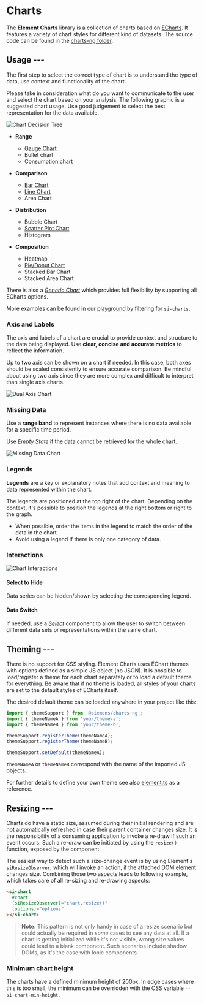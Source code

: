 # Charts

The **Element Charts** library is a collection of charts based on [ECharts](https://echarts.apache.org/).
It features a variety of chart styles for different kind of datasets. The source
code can be found in the [charts-ng folder](https://github.com/siemens/element/blob/main/projects/charts-ng).

## Usage ---

The first step to select the correct type of chart is to understand the type of
data, use context and functionality of the chart.

Please take in consideration what do you want to communicate to the user and
select the chart based on your analysis. The following graphic is a suggested
chart usage. Use good judgement to select the best representation for the data
available.

![Chart Decision Tree](images/charts-decision-tree.png)

- **Range**
    - [Gauge Chart](gauge-chart.md)
    - Bullet chart
    - Consumption chart

- **Comparison**
    - [Bar Chart](bar-chart.md)
    - [Line Chart](line-chart.md)
    - Area Chart

- **Distribution**
    - Bubble Chart
    - [Scatter Plot Chart](scatter-chart.md)
    - Histogram

- **Composition**
    - Heatmap
    - [Pie/Donut Chart](circle-chart.md)
    - Stacked Bar Chart
    - Stacked Area Chart

There is also a [*Generic Chart*](generic-chart.md) which provides full
flexibility by supporting all ECharts options.

More examples can be found in our [playground](https://element.siemens.io/element-examples/#/overview?q=si-charts)
by filtering for `si-charts`.

### Axis and Labels

The axis and labels of a chart are crucial to provide context and structure to
the data being displayed. Use **clear, concise and accurate metrics** to reflect
the information.

Up to two axis can be shown on a chart if needed. In this case, both axes should
be scaled consistently to ensure accurate comparison. Be mindful about using
two axis since they are more complex and difficult to interpret than single axis
charts.

![Dual Axis Chart](images/chart-axis-dual.png)

### Missing Data

Use a **range band** to represent instances where there is no data available for
a specific time period.

Use [*Empty State*](../status-notifications/empty-state.md) if the data cannot
be retrieved for the whole chart.

![Missing Data Chart](images/chart-missing-data.png)

### Legends

**Legends** are a key or explanatory notes that add context and meaning to data
represented within the chart.

The legends are positioned at the top right of the chart. Depending on the
context, it's possible to position the legends at the right bottom or right to
the graph.

- When possible, order the items in the legend to match the order of the data in
  the chart.
- Avoid using a legend if there is only one category of data.

### Interactions

![Chart Interactions](images/chart-interaction.png)

#### Select to Hide

Data series can be hidden/shown by selecting the corresponding legend.

#### Data Switch

If needed, use a [*Select*](../forms-inputs/select.md) component to allow the
user to switch between different data sets or representations within the same
chart.

## Theming ---

There is no support for CSS styling. Element Charts uses EChart themes with
options defined as a simple JS object (no JSON). It is possible to load/register
a theme for each chart separately or to load a default theme for everything. Be
aware that if no theme is loaded, all styles of your charts are set to the
default styles of ECharts itself.

The desired default theme can be loaded anywhere in your project like this:

```typescript
import { themeSupport } from '@siemens/charts-ng';
import { themeNameA } from 'your/theme-a';
import { themeNameB } from 'your/theme-b';

themeSupport.registerTheme(themeNameA);
themeSupport.registerTheme(themeNameB);

themeSupport.setDefault(themeNameA);
```

`themeNameA` or `themeNameB` correspond with the name of the imported JS
objects.

For further details to define your own theme see also
[element.ts](https://github.com/siemens/element/blob/main/projects/charts-ng/src/shared/themes/element.ts)
as a reference.

## Resizing ---

Charts do have a static size, assumed during their initial rendering and are not
automatically refreshed in case their parent container changes size. It is the
responsibility of a consuming application to invoke a re-draw if such an event
occurs. Such a re-draw can be initiated by using the `resize()` function,
exposed by the component.

The easiest way to detect such a size-change event is by using Element's
`siResizeObserver`, which will invoke an action, if the attached DOM element
changes size. Combining those two aspects leads to following example, which
takes care of all re-sizing and re-drawing aspects:

```html
<si-chart
  #chart
  (siResizeObserver)="chart.resize()"
  [options]="options"
></si-chart>
```

> **Note:** This pattern is not only handy in case of a resize scenario but
> could actually be required in *some* cases to see any data at all. If a chart
> is getting initialized while it's not visible, wrong size values could lead to
> a blank component. Such scenarios include shadow DOMs, as it's the case with
> Ionic components.

### Minimum chart height

The charts have a defined minimum height of 200px. In edge cases where this is too small, the
minimum can be overridden with the CSS variable `--si-chart-min-height`.
